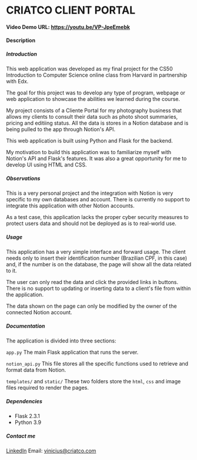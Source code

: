 # CRIATCO CLIENT PORTAL

#### Video Demo URL: https://youtu.be/VP-JpeEmebk

#### Description

##### Introduction

This web application was developed as my final project for the CS50 Introduction to Computer Science online class from Harvard in partnership with Edx.

The goal for this project was to develop any type of program, webpage or web application to showcase the abilities we learned during the course.

My project consists of a Cliente Portal for my photography business that allows my clients to consult their data such as photo shoot summaries, pricing and editiing status. All the data is stores in a Notion database and is being pulled to the app through Notion's API.

This web application is built using Python and Flask for the backend.

My motivation to build this application was to familiarize myself with Notion's API and Flask's features. It was also a great opportunity for me to develop UI using HTML and CSS.

##### Observations

This is a very personal project and the integration with Notion is very specific to my own databases and account. There is currently no support to integrate this application with other Notion accounts.

As a test case, this application lacks the proper cyber security measures to protect users data and should not be deployed as is to real-world use.

##### Usage

This application has a very simple interface and forward usage. The client needs only to insert their identification number (Brazilian CPF, in this case) and, if the number is on the database, the page will show all the data related to it.

The user can only read the data and click the provided links in buttons. There is no support to updating or inserting data to a client's file from within the application.

The data shown on the page can only be modified by the owner of the connected Notion account.

##### Documentation

The application is divided into three sections:

`app.py`
The main Flask application that runs the server.

`notion_api.py`
This file stores all the specific functions used to retrieve and format data from Notion.

`templates/` and `static/`
These two folders store the `html`, `css` and image files required to render the pages.

##### Dependencies

- Flask 2.3.1
- Python 3.9

##### Contact me

[LinkedIn](https://www.linkedin.com/in/vini-fig/)
Email: vinicius@criatco.com
